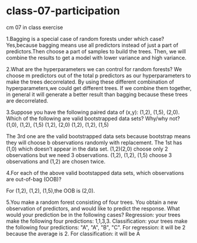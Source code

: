 # class-07-participation
cm 07 in class exercise

1.Bagging is a special case of random forests under which case?
Yes,because bagging means use all predictors instead of just a part of predictors.Then choose a part of samples to build the trees. Then, we will combine the results to get a model with lower variance and high variance.

2.What are the hyperparameters we can control for random forests?
We choose m predictors out of the total p predictors as our hyperparameters to make the trees decorrelated. By using these different combination of hyperparameters,we could get different trees. If we combine them together, in general it will generate a better result than bagging because these trees are decorrelated.



3.Suppose you have the following paired data of (x,y): (1,2), (1,5), (2,0). Which of the following are valid bootstrapped data sets? Why/why not?
(1,0), (1,2), (1,5)
(1,2), (2,0)
(1,2), (1,2), (1,5)

The 3rd one are the valid bootstrapped data sets because bootstrap means they will choose b observations randomly with replacement.
The 1st has (1,0) which doesn’t appear in the data set.
(1,2)(2,0) choose only 2 observations but we need 3 observations.
(1,2), (1,2), (1,5) choose 3 observations and (1,2) are chosen twice.


4.For each of the above valid bootstapped data sets, which observations are out-of-bag (OOB)?

For (1,2), (1,2), (1,5),the OOB is (2,0).
 



5.You make a random forest consisting of four trees. You obtain a new observation of predictors, and would like to predict the response. What would your prediction be in the following cases?
Regression: your trees make the following four predictions: 1,1,3,3.
Classification: your trees make the following four predictions: "A", "A", "B", "C".
For regression: it will be 2 because the average is 2.
For classification: it will be A
